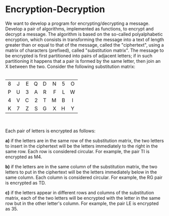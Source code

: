 # Encryption-Decryption
We want to develop a program for encrypting/decrypting a message. Develop a pair of algorithms, implemented as functions, to encrypt and decrypt a message. The algorithm is based on the so-called polyalphabetic encryption, which consists in transforming the message into a text of length greater than or equal to that of the message, called the "ciphertext", using a matrix of characters (prefixed), called "substitution matrix". The message to be encrypted is first partitioned into pairs of adjacent letters; if in such partitioning it happens that a pair is formed by the same letter, then join an X between the two.
Consider the following substitution matrix:
<br/><br/>

<div align="center">

|               |               |               |               |               |               |                |               |
| ------------- |:-------------:| -------------:| -------------:|:-------------:| -------------:| -------------: |:-------------:|
|       8       |       J       |       E       |       Q       |       D       |       N       |        5       |       O       | 
|       P       |       U       |       3       |       A       |       R       |       F       |        L       |       W       |
|       4       |       V       |       C       |       2       |       T       |       M       |        B       |       I       |
|       K       |       7       |       Z       |       S       |       G       |       X       |        H       |       Y       |

</div>
<br/>


Each pair of letters is encrypted as follows:

**a)** if the letters are in the same row of the substitution matrix, the two letters to insert in the ciphertext will be the letters immediately to the right in the same row. Each row is considered circular. For example, the pair TI is encrypted as M4.

**b)** if the letters are in the same column of the substitution matrix, the two letters to put in the ciphertext will be the letters immediately below in the same column. Each column is considered circular. For example, the RG pair is encrypted as TD.

**c)** if the letters appear in different rows and columns of the substitution matrix, each of the two letters will be encrypted with the letter in the same row but in the other letter's column. For example, the pair LE is encrypted as 35.
